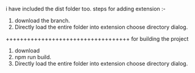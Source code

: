 i have included the dist folder too.
steps for adding extension :- 
1) download the branch.
2) Directly load the entire folder into extension choose directory dialog.

+++++++++++++++++++++++++++++++++++
for building the project 
1) download
2) npm run build.
3) Directly load the entire folder into extension choose directory dialog.

